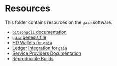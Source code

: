 <!--
order: false
parent:
  order: 5
-->

# Resources

This folder contains resources on the `gaia` software.

- [`bitsongcli` documentation](./bitsongcli.md)
- [`gaia` genesis file](./genesis.md)
- [HD Wallets for `gaia`](./hd-wallets.md)
- [Ledger Integration for `gaia`](./ledger.md)
- [Service Providers Documentation](./service-providers.md)
- [Reproducible Builds](./reproducible-builds.md)
